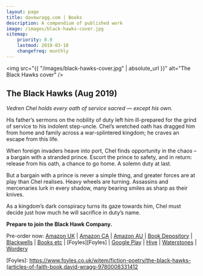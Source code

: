 ```yaml
---
layout: page
title: davewragg.com | Books
description: A compendium of published work
image: /images/black-hawks-cover.jpg
sitemap:
    priority: 0.9
    lastmod: 2019-03-10
    changefreq: monthly
---
```

<span class="image left book"><img src="{{ "/images/black-hawks-cover.jpg" | absolute_url }}" alt="The Black Hawks cover" /></span>

## The Black Hawks (Aug 2019)

*Vedren Chel holds every oath of service sacred ― except his own.*
 
His father’s sermons on the nobility of duty left him ill-prepared for the grind of service to his indolent step-uncle. Chel’s wretched oath has dragged him from home and family across a war-splintered kingdom; he craves an escape from this life.

When foreign invaders heave into port, Chel finds opportunity in the chaos – a bargain with a stranded prince. Escort the prince to safety, and in return: release from his oath, a chance to go home. A solemn duty at last.

But a bargain with a prince is never a simple thing, and greater forces are at play than Chel realises. Heavy wheels are turning. Assassins and mercenaries lurk in every shadow, many bearing smiles as sharp as their knives.

As a kingdom’s dark conspiracy turns its gaze towards him, Chel must decide just how much he will sacrifice in duty’s name.

__Prepare to join the Black Hawk Company.__

Pre-order now: [Amazon UK](https://www.amazon.co.uk/gp/product/0008331413?pf_rd_p=71cb17e9-f468-4d3f-94d5-a0de44c50a7e&pf_rd_r=G4E8JDFSJVKSPDD2D52W) 
\| [Amazon CA](https://www.amazon.ca/exec/obidos/ASIN/0008331413/)
\| [Amazon AU](https://www.amazon.com.au/exec/obidos/ASIN/0008331413/)
\| [Book Depository](https://www.bookdepository.com/Black-Hawks-David-Wragg/9780008331412)
\| [Blackwells](https://blackwells.co.uk/bookshop/product/The-Black-Hawks-by-David-Wragg-author/9780008331412)
\| [Books etc](http://www.booksetc.co.uk/books/view/-9780008331412)
\| [Foyles][Foyles]
\| [Google Play](https://play.google.com/store/books/details/David_Wragg_The_Black_Hawks_Articles_of_Faith_Book?id=0kiDDwAAQBAJ)
\| [Hive](https://www.hive.co.uk/Product/David-Wragg/The-Black-Hawks/23023166)
\| [Waterstones](https://www.waterstones.com/book/the-black-hawks/david-wragg/9780008331412)
\| [Wordery](https://wordery.com/the-black-hawks-david-wragg-9780008331412)

[Foyles]: https://www.foyles.co.uk/witem/fiction-poetry/the-black-hawks-(articles-of-faith-book,david-wragg-9780008331412